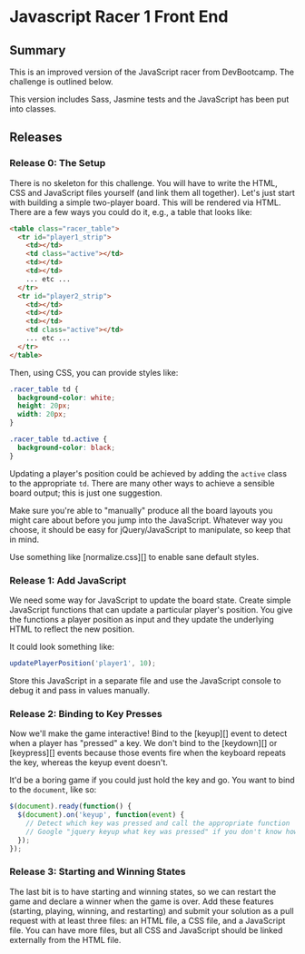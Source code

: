 # Javascript Racer 1 Front End


## Summary

This is an improved version of the JavaScript racer from DevBootcamp. The
challenge is outlined below.

This version includes Sass, Jasmine tests and the JavaScript has been put into classes.

## Releases

### Release 0: The Setup

There is no skeleton for this challenge.  You will have to write the HTML, CSS and JavaScript files yourself (and link them all together).  Let's just start with building a simple two-player board.  This will be
rendered via HTML.  There are a few ways you could do it, e.g., a table that
looks like:

```html
<table class="racer_table">
  <tr id="player1_strip">
    <td></td>
    <td class="active"></td>
    <td></td>
    <td></td>
    ... etc ...
  </tr>
  <tr id="player2_strip">
    <td></td>
    <td></td>
    <td></td>
    <td class="active"></td>
    ... etc ...
  </tr>
</table>
```

Then, using CSS, you can provide styles like:

```css
.racer_table td {
  background-color: white;
  height: 20px;
  width: 20px;
}

.racer_table td.active {
  background-color: black;
}
```

Updating a player's position could be achieved by adding the `active` class to
the appropriate `td`.  There are many other ways to achieve a sensible board
output; this is just one suggestion.

Make sure you're able to "manually" produce all the board layouts you might
care about before you jump into the JavaScript.  Whatever way you choose, it
should be easy for jQuery/JavaScript to manipulate, so keep that in mind.

Use something like [normalize.css][] to enable sane default styles.

### Release 1: Add JavaScript

We need some way for JavaScript to update the board state.  Create simple
JavaScript functions that can update a particular player's position.  You give
the functions a player position as input and they update the underlying HTML to
reflect the new position.

It could look something like:

```javascript
updatePlayerPosition('player1', 10);
```

Store this JavaScript in a separate file and use the JavaScript console to
debug it and pass in values manually.

### Release 2: Binding to Key Presses

Now we'll make the game interactive!  Bind to the [keyup][] event to detect
when a player has "pressed" a key.  We don't bind to the [keydown][] or
[keypress][] events because those events fire when the keyboard repeats the
key, whereas the keyup event doesn't.

It'd be a boring game if you could just hold the key and go.  You want to bind
to the `document`, like so:

```javascript
$(document).ready(function() {
  $(document).on('keyup', function(event) {
    // Detect which key was pressed and call the appropriate function
    // Google "jquery keyup what key was pressed" if you don't know how
  });
});
```

### Release 3: Starting and Winning States

The last bit is to have starting and winning states, so we can restart the game
and declare a winner when the game is over.  Add these features (starting,
playing, winning, and restarting) and submit your solution as a pull request
with at least three files: an HTML file, a CSS file, and a JavaScript file.
You can have more files, but all CSS and JavaScript should be linked externally
from the HTML file.

